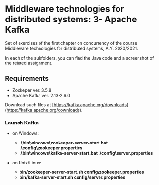 # Middleware technologies for distributed systems: 3- Apache Kafka

Set of exercises of the first chapter on concurrency of the course Middleware technologies for distributed systems, A.Y. 2020/2021.

In each of the subfolders, you can find the Java code and a screenshot of the related assignment.

## Requirements
* Zookeper ver. 3.5.8
* Apache Kafka ver. 2.13-2.6.0  

Download such files at [https://kafka.apache.org/downloads](https://kafka.apache.org/downloads). 
### Launch Kafka
* on Windows:
  * **.\bin\windows\zookeeper-server-start.bat .\config\zookeeper.properties**
  * **.\bin\windows\kafka-server-start.bat .\config\server.properties**

* on Unix/Linux:
  * **bin/zookeeper-server-start.sh config/zookeeper.properties**
  * **bin/kafka-server-start.sh config/server.properties**

